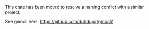This crate has been moved to resolve a naming conflict with a similar project.

See gmocli here: https://github.com/duhdugg/gmocli/
